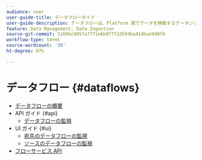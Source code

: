 ```yaml
---
audience: user
user-guide-title: データフローガイド
user-guide-description: データフローは、Platform 間でデータを移動するデータジョブを表します。
feature: Data Management, Data Ingestion
source-git-commit: 5160bc8057a7f71e6b0f7f2d594ba414bae9d8f6
workflow-type: tm+mt
source-wordcount: '39'
ht-degree: 87%

---
```



# データフロー {#dataflows}

- [データフローの概要](./home.md)
- API ガイド {#api}
   - [データフローの監視](./api/monitor.md)
- UI ガイド {#ui}
   - [宛先のデータフローの監視](./ui/monitor-destinations.md)
   - [ソースのデータフローの監視](./ui/monitor-sources.md)
- [フローサービス API](https://www.adobe.io/experience-platform-apis/references/flow-service/)